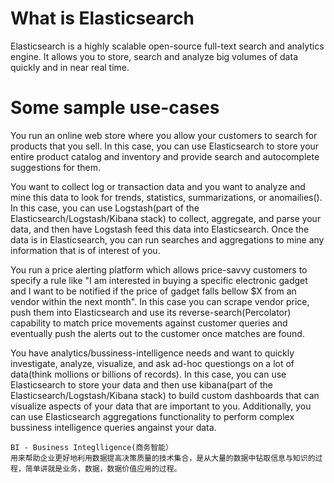 # What is Elasticsearch
Elasticsearch is a highly scalable open-source full-text search and analytics engine. It allows you to store, search and analyze big volumes of data quickly and in near real time.

# Some sample use-cases
You run an online web store where you allow your customers to search for products that you sell. In this case, you can use Elasticsearch to store your entire product catalog and inventory and provide search and autocomplete suggestions for them.

You want to collect log or transaction data and you want to analyze and mine this data to look for trends, statistics, summarizations, or anomailies(). In this case, you can use Logstash(part of the Elasticsearch/Logstash/Kibana stack) to collect, aggregate, and parse your data, and then have Logstash feed this data into Elasticsearch. Once the data is in Elasticsearch, you can run searches and aggregations to mine any information that is of interest of you.

You run a price alerting platform which allows price-savvy customers to specify a rule like "I am interested in buying a specific electronic gadget and I want to be notified if the price of gadget falls bellow $X from an vendor within the next month". In this case you can scrape vendor price, push them into Elasticsearch and use its reverse-search(Percolator) capability to match price movements against customer queries and eventually push the alerts out to the customer once matches are found.

You have analytics/bussiness-intelligence needs and want to quickly investigate, analyze, visualize, and ask ad-hoc questiongs on a lot of data(think mollions or billions of records). In this case, you can use Elasticsearch to store your data and then use kibana(part of the Elasticsearch/Logstash/Kibana stack) to build custom dashboards that can visualize aspects of your data that are important to you. Additionally, you can use Elasticsearch aggregations functionality to perform complex bussiness intelligence queries angainst your data.
```
BI - Business Integlligence(商务智能）
用来帮助企业更好地利用数据提高决策质量的技术集合，是从大量的数据中钻取信息与知识的过程，简单讲就是业务，数据，数据价值应用的过程。
```
